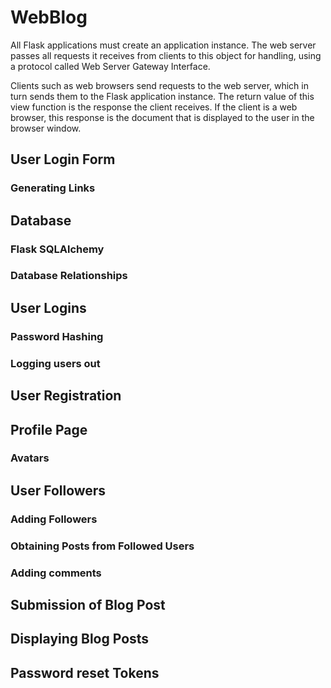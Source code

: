 # WebBlog
All Flask applications must create an application instance. The web server passes all
requests it receives from clients to this object for handling, using a protocol called
Web Server Gateway Interface.

Clients such as web browsers send requests to the web server, which in turn sends
them to the Flask application instance. The return value of this view function is the response
the client receives. If the client is a web browser, this response is the document that is
displayed to the user in the browser window.

## User Login Form


### Generating Links

## Database
### Flask SQLAlchemy
### Database Relationships

## User Logins
### Password Hashing
### Logging users out

## User Registration

## Profile Page
### Avatars

## User Followers
### Adding Followers
### Obtaining Posts from Followed Users
### Adding comments

## Submission of Blog Post

## Displaying Blog Posts

## Password reset Tokens
